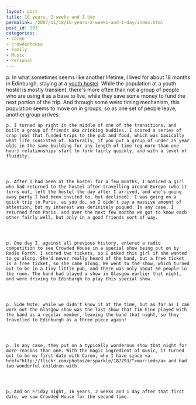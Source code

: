 ```yaml
---
layout: post
title: 16 years, 2 weeks and 1 day
permalink: /2007/11/18/16-years-2-weeks-and-1-day/index.html
post_id: 303
categories: 
- caren
- crowdedhouse
- Family
- Music
- Personal
---
```


p. In what sometimes seems like another lifetime, I lived for about 18 months in Edinburgh, staying at a <a href="http://www.highstreethostel.com">youth hostel</a>. While the population at a youth hostel is mostly transient, there's more often than not a group of people who are using it as a base to live, while they save some money to fund the next portion of the trip. And through some weird timing mechanism, this population seems to move on in groups, so as one set of people leave, another group arrives.




	p. I turned up right in the middle of one of the transitions, and built a group of friends aka drinking buddies. I scored a series of crap jobs that funded trips to the pub and food, which was basically what life consisted of. Naturally, if you put a group of under 25 year olds in the same building for any length of time (eg more than one hour) relationships start to form fairly quickly, and with a level of fluidity.




	p. After I had been at the hostel for a few months, I noticed a girl who had returned to the hostel after travelling around Europe (who it turns out, left the hostel the day after I arrived, and who's going away party I had been invited to, but declined). I was going on a quick trip to Paris, as you do, so I didn't pay a massive amount of attention, but my interest was definitely piqued. In any case, I returned from Paris, and over the next few months we got to know each other fairly well, but only in a good friends sort of way.




	p. One day I, against all previous history, entered a radio competition to see Crowded House in a special show being put on by Radio Forth. I scored two tickets, so I asked this girl if she wanted to go along. She'd never really heard of the band, but a free ticket is a free ticket, so she came along. We went to the show, which turned out to be in a tiny little pub, and there was only about 50 people in the room. The band had played a show in Glasgow earlier that night, and were driving to Edinburgh to play this special show.




	p. Side Note: while we didn't know it at the time, but as far as I can work out the Glasgow show was the last show that Tim Finn played with the band as a regular member, leaving the band that night, so they travelled to Edinburgh as a three piece again!




	p. In any case, they put on a typically wonderous show that night for more reasons than one. With the magic ingredient of music, it turned out to be my first date with Caren, who I have since <a href="http://flickr.com/photos/mrsparkle/187793/">married</a> and had two wonderful children with.




	p. And on Friday night, 16 years, 2 weeks and 1 day after that first date, we saw Crowded House for the second time.

